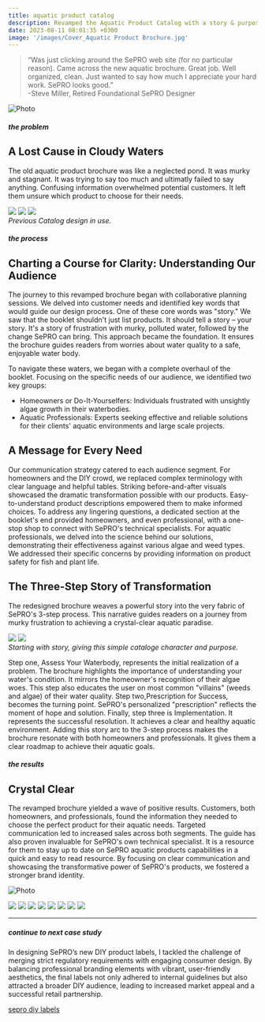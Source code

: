 ```yaml
---
title: aquatic product catalog
description: Revamped the Aquatic Product Catalog with a story & purpose. 
date: 2023-08-11 08:01:35 +0300
image: '/images/Cover_Aquatic Product Brochure.jpg'
---
```


> “Was just clicking around the SePRO web site (for no particular reason).
Came across the new aquatic brochure. Great job. Well organized, clean.
Just wanted to say how much I appreciate your hard work. SePRO looks good.” <br>
-Steve Miller, Retired Foundational SePRO Designer

![Photo](/images/aquaticproduct.png#wide)

##### the problem
## A Lost Cause in Cloudy Waters
The old aquatic product brochure was like a neglected pond. It was murky and stagnant. It was trying to say too much and ultimatly failed to say anything. Confusing information overwhelmed potential customers. It left them unsure which product to choose for their needs.

<div class="page__gallery__wrapper">
  <div class="page__gallery__images">
    <img src= /images/oldaqua1.jpg loading="lazy">
    <img src= /images/oldaqua2.jpg loading="lazy">
    <img src= /images/oldaqua3.jpg loading="lazy">
  </div>
  <em> Previous Catalog design in use.</em>
</div>

##### the process
## Charting a Course for Clarity: Understanding Our Audience
The journey to this revamped brochure began with collaborative planning sessions. We delved into customer needs and identified key words that would guide our design process. One of these core words was "story." We saw that the booklet shouldn't just list products. It should tell a story – your story. It's a story of frustration with murky, polluted water, followed by the change SePRO can bring. This approach became the foundation. It ensures the brochure guides readers from worries about water quality to a safe, enjoyable water body.

To navigate these waters, we began with a complete overhaul of the booklet. Focusing on the specific needs of our audience, we identified two key groups:
* Homeowners or Do-It-Yourselfers: Individuals frustrated with unsightly algae growth in their waterbodies.
* Aquatic Professionals: Experts seeking effective and reliable solutions for their clients' aquatic environments and large scale projects.

## A Message for Every Need
Our communication strategy catered to each audience segment. For homeowners and the DIY crowd, we replaced complex terminology with clear language and helpful tables. Striking before-and-after visuals showcased the dramatic transformation possible with our products. Easy-to-understand product descriptions empowered them to make informed choices. To address any lingering questions, a dedicated section at the booklet's end provided homeowners, and even professional, with a one-stop shop to connect with SePRO's technical specialists. For aquatic professionals, we delved into the science behind our solutions, demonstrating their effectiveness against various algae and weed types. We addressed their specific concerns by providing information on product safety for fish and plant life.

## The Three-Step Story of Transformation
The redesigned brochure weaves a powerful story into the very fabric of SePRO's 3-step process. This narrative guides readers on a journey from murky frustration to achieving a crystal-clear aquatic paradise.

<div class="page__gallery__wrapper">
  <div class="page__gallery__images">
    <img src= /images/journey1.jpg loading="lazy">
    <img src= /images/journey2.jpg loading="lazy">
  </div>
  <em> Starting with story, giving this simple cataloge character and purpose.</em>
</div>

Step one, Assess Your Waterbody, represents the initial realization of a problem. The brochure highlights the importance of understanding your water's condition. It mirrors the homeowner's recognition of their algae woes. This step also educates the user on most common "villains" (weeds and algae) of their water quality. Step two,Prescription for Success, becomes the turning point. SePRO's personalized "prescription" reflects the moment of hope and solution. Finally, step three is Implementation. It represents the successful resolution. It achieves a clear and healthy aquatic environment. Adding this story arc to the 3-step process makes the brochure resonate with both homeowners and professionals. It gives them a clear roadmap to achieve their aquatic goals.

##### the results
## Crystal Clear
The revamped brochure yielded a wave of positive results. Customers, both homeowners, and professionals, found the information they needed to choose the perfect product for their aquatic needs. Targeted communication led to increased sales across both segments. The guide has also proven invaluable for SePRO's own technical specialist. It is a resource for them to stay up to date on SePRO aquatic products capabilities in a quick and easy to read resource. By focusing on clear communication and showcasing the transformative power of SePRO's products, we fostered a stronger brand identity. 

![Photo](/images/cover.jpg)
<div class="page__gallery__wrapper">
  <div class="page__gallery__images">
    <img src= /images/spread9.jpg loading="lazy">
    <img src= /images/spread2.jpg loading="lazy">
    <img src= /images/spread3.jpg loading="lazy">
    <img src= /images/spread4.jpg loading="lazy">
    <img src= /images/spread5.jpg loading="lazy">
    <img src= /images/spread6.jpg loading="lazy">
    <img src= /images/spread7.jpg loading="lazy">
    <img src= /images/spread8.jpg loading="lazy">
  </div>
</div>

---

##### continue to next case study
In designing SePRO’s new DIY product labels, I tackled the challenge of merging strict regulatory requirements with engaging consumer design. By balancing professional branding elements with vibrant, user-friendly aesthetics, the final labels not only adhered to internal guidelines but also attracted a broader DIY audience, leading to increased market appeal and a successful retail partnership.

<a href="https://keilub.com/projects/6-diy/">sepro diy labels</a>
